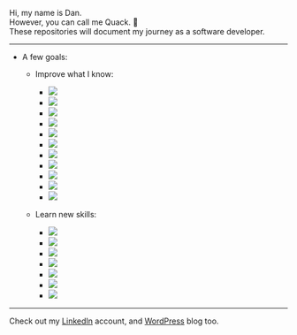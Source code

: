 Hi, my name is Dan.  
However, you can call me Quack. :duck:  
These repositories will document my journey as a software developer.

---

- A few goals:
  - Improve what I know:
    - ![](https://img.shields.io/badge/language-Java-informational?style=flat&logo=java)
    - ![](https://img.shields.io/badge/language-Python-informational?style=flat&logo=python)
    - ![](https://img.shields.io/badge/language-JavaScript-informational?style=flat&logo=javascript)
    - ![](https://img.shields.io/badge/runtime-Node.js-informational?style=flat&logo=node.js)
    - ![](https://img.shields.io/badge/database-SQL-informational?style=flat&logo=oracle)
    - ![](https://img.shields.io/badge/language-C-informational?style=flat&logo=c)
    - ![](https://img.shields.io/badge/scripting-PowerShell-informational?style=flat&logo=powershell)
    - ![](https://img.shields.io/badge/scripting-Bash-informational?style=flat&logo=gnu-bash)
    - ![](https://img.shields.io/badge/containers-Docker-informational?style=flat&logo=docker)
    - ![](https://img.shields.io/badge/language-Go-informational?style=flat&logo=go)
    - ![](https://img.shields.io/badge/orchestration-Kubernetes-informational?style=flat&logo=kubernetes)

  - Learn new skills:
    - ![](https://img.shields.io/badge/cloud-AWS-informational?style=flat&logo=amazon-aws)
    - ![](https://img.shields.io/badge/cloud-Azure-informational?style=flat&logo=microsoft-azure)
    - ![](https://img.shields.io/badge/cloud-GCP-informational?style=flat&logo=google-cloud)
    - ![](https://img.shields.io/badge/language-C%2B%2B-informational?style=flat&logo=c%2B%2B)
    - ![](https://img.shields.io/badge/language-Ruby-informational?style=flat&logo=ruby)
    - ![](https://img.shields.io/badge/language-Rust-informational?style=flat&logo=rust)
    - ![](https://img.shields.io/badge/library-React-informational?style=flat&logo=react)

---

Check out my [LinkedIn](https://www.linkedin.com/in/quackovrflow/) account, and [WordPress](https://quackovrflow.wordpress.com) blog too.
